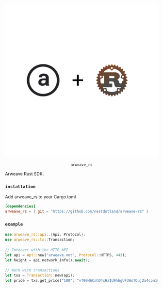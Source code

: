 <p align="center">

<img src="logo.png" />

<p align="center">
    <code>arweave_rs</code>
</center>

</p>

Arweave Rust SDK.

### `installation`

Add arweave_rs to your Cargo.toml

```toml
[dependencies]
arweave_rs = { git = "https://github.com/nestdotland/arweave-rs" }
```

### `example`

```rust
use arweave_rs::api::{Api, Protocol};
use arweave_rs::tx::Transaction;

// Interact with the HTTP API
let api = Api::new("arweave.net", Protocol::HTTPS, 443);
let height = api.network_info().await?;

// Work with transactions
let txs = Transaction::new(api);
let price = txs.get_price("100", "vT90H6CshD4xHzIU9h6gUF3WsTOuj2a4cpn1v2CfvkQ");
```
